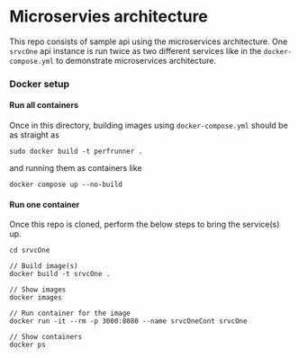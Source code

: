 # Microservies architecture
This repo consists of sample api using the microservices architecture. One `srvcOne` api instance is run twice as two different services like in the `docker-compose.yml` to demonstrate microservices architecture.

### Docker setup

#### Run all containers
Once in this directory, building images using `docker-compose.yml` should be as straight as

`sudo docker build -t perfrunner .`

and running them as containers like

`docker compose up --no-build`


#### Run one container
Once this repo is cloned, perform the below steps to bring the service(s) up.

```
cd srvcOne

// Build image(s)
docker build -t srvcOne .

// Show images
docker images

// Run container for the image
docker run -it --rm -p 3000:8080 --name srvcOneCont srvcOne

// Show containers
docker ps
```
